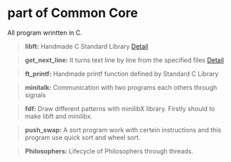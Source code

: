 # part of Common Core 

All program wrintten in C. 

  >**libft:** Handmade C Standard Library [Detail](https://github.com/caginagirdemir/common_core/blob/master/libft)
  
  >**get_next_line:** It turns text line by line from the specified files [Detail](https://github.com/caginagirdemir/common_core/tree/master/get_next_line)
  
  >**ft_printf:** Handmade printf function defined by Standard C Library
  
  >**minitalk:** Communication with two programs each others through signals
  
  >**fdf:** Draw different patterns with minilibX library. Firstly should to make libft and minilibx.
  
  >**push_swap:** A sort program work with certein instructions and this program use quick sort and wheel sort.
  
  >**Philosophers:** Lifecycle of Philosophers through threads.
